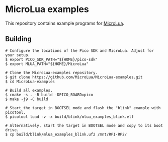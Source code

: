 # MicroLua examples

<!-- Copyright 2023 Remy Blank <remy@c-space.org> -->
<!-- SPDX-License-Identifier: MIT -->

This repository contains example programs for
[MicroLua](https://github.com/MicroLua/MicroLua).

## Building

```shell
# Configure the locations of the Pico SDK and MicroLua. Adjust for your setup.
$ export PICO_SDK_PATH="${HOME}/pico-sdk"
$ export MLUA_PATH="${HOME}/MicroLua"

# Clone the MicroLua-examples repository.
$ git clone https://github.com/MicroLua/MicroLua-examples.git
$ cd MicroLua-examples

# Build all examples.
$ cmake -s . -B build -DPICO_BOARD=pico
$ make -j9 -C build

# Start the target in BOOTSEL mode and flash the "blink" example with picotool.
$ picotool load -v -x build/blink/mlua_examples_blink.elf

# Alternatively, start the target in BOOTSEL mode and copy to its boot drive.
$ cp build/blink/mlua_examples_blink.uf2 /mnt/RPI-RP2/
```
